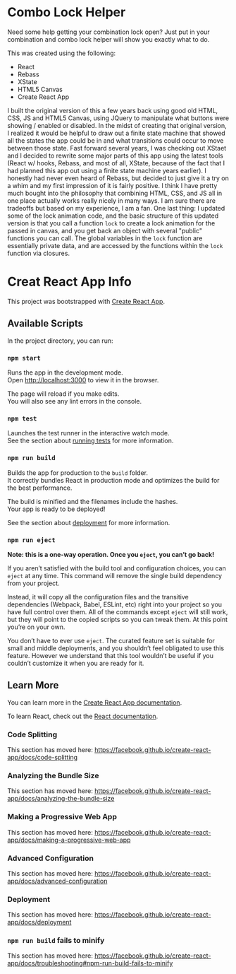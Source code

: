 # Combo Lock Helper

Need some help getting your combination lock open? Just put in your combination and combo lock helper will show you exactly what to do.

This was created using the following:

* React
* Rebass
* XState
* HTML5 Canvas 
* Create React App

I built the original version of this a few years back using good old HTML, CSS, JS and HTML5 Canvas, using JQuery to manipulate what buttons were showing / enabled or disabled. In the midst of creating that original version, I realized it would be helpful to draw out a finite state machine that showed all the states the app could be in and what transitions could occur to move between those state. Fast forward several years, I was checking out XStaet and I decided to rewrite some major parts of this app using the latest tools (React w/ hooks, Rebass, and most of all, XState, because of the fact that I had planned this app out using a finite state machine years earlier). I honestly had never even heard of Rebass, but decided to just give it a try on a whim and my first impression of it is fairly positive. I think I have pretty much bought into the philosophy that combining HTML, CSS, and JS all in one place actually works really nicely in many ways. I am sure there are tradeoffs but based on my experience, I am a fan. One last thing: I updated some of the lock animation code, and the basic structure of this updated version is that you call a function `lock` to create a lock animation for the passed in canvas, and you get back an object with several "public" functions you can call. The global variables in the `lock` function are essentially private data, and are accessed by the functions within the `lock` function via closures. 

# Creat React App Info

This project was bootstrapped with [Create React App](https://github.com/facebook/create-react-app).

## Available Scripts

In the project directory, you can run:

### `npm start`

Runs the app in the development mode.<br />
Open [http://localhost:3000](http://localhost:3000) to view it in the browser.

The page will reload if you make edits.<br />
You will also see any lint errors in the console.

### `npm test`

Launches the test runner in the interactive watch mode.<br />
See the section about [running tests](https://facebook.github.io/create-react-app/docs/running-tests) for more information.

### `npm run build`

Builds the app for production to the `build` folder.<br />
It correctly bundles React in production mode and optimizes the build for the best performance.

The build is minified and the filenames include the hashes.<br />
Your app is ready to be deployed!

See the section about [deployment](https://facebook.github.io/create-react-app/docs/deployment) for more information.

### `npm run eject`

**Note: this is a one-way operation. Once you `eject`, you can’t go back!**

If you aren’t satisfied with the build tool and configuration choices, you can `eject` at any time. This command will remove the single build dependency from your project.

Instead, it will copy all the configuration files and the transitive dependencies (Webpack, Babel, ESLint, etc) right into your project so you have full control over them. All of the commands except `eject` will still work, but they will point to the copied scripts so you can tweak them. At this point you’re on your own.

You don’t have to ever use `eject`. The curated feature set is suitable for small and middle deployments, and you shouldn’t feel obligated to use this feature. However we understand that this tool wouldn’t be useful if you couldn’t customize it when you are ready for it.

## Learn More

You can learn more in the [Create React App documentation](https://facebook.github.io/create-react-app/docs/getting-started).

To learn React, check out the [React documentation](https://reactjs.org/).

### Code Splitting

This section has moved here: https://facebook.github.io/create-react-app/docs/code-splitting

### Analyzing the Bundle Size

This section has moved here: https://facebook.github.io/create-react-app/docs/analyzing-the-bundle-size

### Making a Progressive Web App

This section has moved here: https://facebook.github.io/create-react-app/docs/making-a-progressive-web-app

### Advanced Configuration

This section has moved here: https://facebook.github.io/create-react-app/docs/advanced-configuration

### Deployment

This section has moved here: https://facebook.github.io/create-react-app/docs/deployment

### `npm run build` fails to minify

This section has moved here: https://facebook.github.io/create-react-app/docs/troubleshooting#npm-run-build-fails-to-minify
